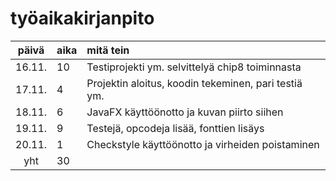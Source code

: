 # työaikakirjanpito

| päivä | aika | mitä tein  |
| :----:|:-----| :-----|
| 16.11. | 10    | Testiprojekti ym. selvittelyä chip8 toiminnasta |
| 17.11. | 4    | Projektin aloitus, koodin tekeminen, pari testiä ym. |
| 18.11. | 6    | JavaFX käyttöönotto ja kuvan piirto siihen |
| 19.11. | 9    | Testejä, opcodeja lisää, fonttien lisäys  |
| 20.11. | 1    | Checkstyle käyttöönotto ja virheiden poistaminen  |
| yht   | 30   | | 
